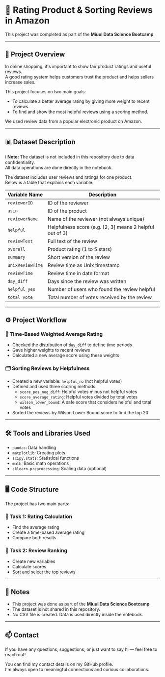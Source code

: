 # 🛒 Rating Product & Sorting Reviews in Amazon

This project was completed as part of the **Miuul Data Science Bootcamp**.

---

## 📌 Project Overview

In online shopping, it's important to show fair product ratings and useful reviews.  
A good rating system helps customers trust the product and helps sellers increase sales.

This project focuses on two main goals:
- To calculate a better average rating by giving more weight to recent reviews.
- To find and show the most helpful reviews using a scoring method.

We used review data from a popular electronic product on Amazon.

---

## 📊 Dataset Description

ℹ️ **Note:** The dataset is not included in this repository due to data confidentiality.  
All data operations are done directly in the notebook.

The dataset includes user reviews and ratings for one product.  
Below is a table that explains each variable:

| Variable Name       | Description                                                       |
|---------------------|-------------------------------------------------------------------|
| `reviewerID`        | ID of the reviewer                                                |
| `asin`              | ID of the product                                                 |
| `reviewerName`      | Name of the reviewer (not always unique)                          |
| `helpful`           | Helpfulness score (e.g. [2, 3] means 2 helpful out of 3)          |
| `reviewText`        | Full text of the review                                           |
| `overall`           | Product rating (1 to 5 stars)                                     |
| `summary`           | Short version of the review                                       |
| `unixReviewTime`    | Review time as Unix timestamp                                     |
| `reviewTime`        | Review time in date format                                        |
| `day_diff`          | Days since the review was written                                 |
| `helpful_yes`       | Number of users who found the review helpful                      |
| `total_vote`        | Total number of votes received by the review                      |

---

## ⚙️ Project Workflow

### 🧮 Time-Based Weighted Average Rating

- Checked the distribution of `day_diff` to define time periods
- Gave higher weights to recent reviews
- Calculated a new average score using these weights

### 🗂️ Sorting Reviews by Helpfulness

- Created a new variable: `helpful_no` (not helpful votes)
- Defined and used three scoring methods:
  - `score_pos_neg_diff`: Helpful votes minus not helpful votes
  - `score_average_rating`: Helpful votes divided by total votes
  - `wilson_lower_bound`: A safe score that considers helpful and total votes
- Sorted the reviews by Wilson Lower Bound score to find the top 20

---

## 🛠️ Tools and Libraries Used

- `pandas`: Data handling  
- `matplotlib`: Creating plots  
- `scipy.stats`: Statistical functions  
- `math`: Basic math operations  
- `sklearn.preprocessing`: Scaling data (optional)

---

## 🖥️ Code Structure

The project has two main parts:

### 🔹 Task 1: Rating Calculation  
- Find the average rating  
- Create a time-based average rating  
- Compare both results

### 🔹 Task 2: Review Ranking  
- Create new variables  
- Calculate scores  
- Sort and select the top reviews

---

## 📎 Notes

- This project was done as part of the **Miuul Data Science Bootcamp**.  
- The dataset is not shared in this repository.  
- No CSV file is created. Data is used directly inside the notebook.

---

## 📫 Contact

If you have any questions, suggestions, or just want to say hi — feel free to reach out!

You can find my contact details on my GitHub profile.  
I'm always open to meaningful connections and curious collaborations.

